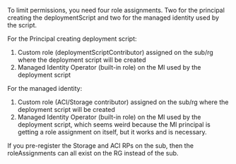 To limit permissions, you need four role assignments. Two for the principal creating the deploymentScript and two for the managed identity used by the script.

For the Principal creating deployment script:
1. Custom role (deploymentScriptContributor) assigned on the sub/rg where the deployment script will be created
1. Managed Identity Operator (built-in role) on the MI used by the deployment script

For the managed identity:
1. Custom role (ACI/Storage contributor) assigned on the sub/rg where the deployment script will be created
1. Managed Identity Operator (built-in role) on the MI used by the deployment script, which seems weird because the MI principal is getting a role assignment on itself, but it works and is necessary.

If you pre-register the Storage and ACI RPs on the sub, then the roleAssignments can all exist on the RG instead of the sub.